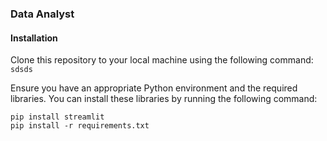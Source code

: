 ### Data Analyst

#### Installation
Clone this repository to your local machine using the following command:
```sdsds```

Ensure you have an appropriate Python environment and the required libraries. You can install these libraries by running the following command:
```
pip install streamlit
pip install -r requirements.txt
```
